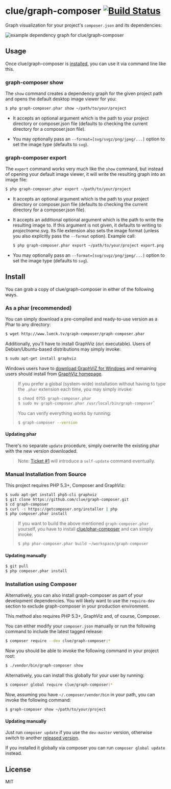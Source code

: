 # clue/graph-composer [![Build Status](https://travis-ci.org/clue/graph-composer.png?branch=master)](https://travis-ci.org/clue/graph-composer)

Graph visualization for your project's `composer.json` and its dependencies:


![example dependency graph for clue/graph-composer](http://www.lueck.tv/graph-composer/graph-composer.png)

## Usage

Once clue/graph-composer is [installed](#install), you can use it via command line like this.

### graph-composer show

The `show` command creates a dependency graph for the given project path and opens
the default desktop image viewer for you:

```bash
$ php graph-composer.phar show ~/path/to/your/project
```

*   It accepts an optional argument which is the path to your project directory or composer.json file
    (defaults to checking the current directory for a composer.json file).

*   You may optionally pass an `--format=[svg/svgz/png/jpeg/...]` option to set
    the image type (defaults to `svg`).

### graph-composer export

The `export` command works very much like the `show` command, but instead of opening your
default image viewer, it will write the resulting graph into an image file:

```bash
$ php graph-composer.phar export ~/path/to/your/project
```

*   It accepts an optional argument which is the path to your project directory or composer.json file
    (defaults to checking the current directory for a composer.json file).

*   It accepts an additional optional argument which is the path to write the resulting image to.
    If this argument is not given, it defaults to writing to *projectname*.svg. Its file extension
    also sets the image format (unless you also explicitly pass the `--format` option). Example call:

    ```bash
    $ php graph-composer.phar export ~/path/to/your/project export.png
    ```
    
*   You may optionally pass an `--format=[svg/svgz/png/jpeg/...]` option to set
    the image type (defaults to `svg`).

## Install

You can grab a copy of clue/graph-composer in either of the following ways.

### As a phar (recommended)

You can simply download a pre-compiled and ready-to-use version as a Phar
to any directory:

```bash
$ wget http://www.lueck.tv/graph-composer/graph-composer.phar
```

Additionally, you'll have to install GraphViz (`dot` executable).
Users of Debian/Ubuntu-based distributions may simply invoke:

```bash
$ sudo apt-get install graphviz
```

Windows users have to [download GraphViZ for Windows](http://www.graphviz.org/Download_windows.php) and remaining
users should install from [GraphViz homepage](http://www.graphviz.org/Download.php).


> If you prefer a global (system-wide) installation without having to type the `.phar` extension
each time, you may simply invoke:
> 
> ```bash
> $ chmod 0755 graph-composer.phar
> $ sudo mv graph-composer.phar /usr/local/bin/graph-composer`
> ```
>
> You can verify everything works by running:
> 
> ```bash
> $ graph-composer --version
> ```

#### Updating phar

There's no separate `update` procedure, simply overwrite the existing phar with the new version downloaded.

> Note: [Ticket #1](https://github.com/clue/graph-composer/issues/1) will introduce a `self-update` command eventually.

### Manual Installation from Source

This project requires PHP 5.3+, Composer and GraphViz:

```bash
$ sudo apt-get install php5-cli graphviz
$ git clone https://github.com/clue/graph-composer.git
$ cd graph-composer
$ curl -s https://getcomposer.org/installer | php
$ php composer.phar install
```

> If you want to build the above mentioned `graph-composer.phar` yourself, you have
to install [clue/phar-composer](https://github.com/clue/phar-composer#install)
and can simply invoke:
>
> ```bash
> $ php phar-composer.phar build ~/workspace/graph-composer
> ```

#### Updating manually

```bash
$ git pull
$ php composer.phar install
```

### Installation using Composer

Alternatively, you can also install graph-composer as part of your development dependencies.
You will likely want to use the `require-dev` section to exclude graph-composer in your production environment.

This method also requires PHP 5.3+, GraphViz and, of course, Composer.

You can either modify your `composer.json` manually or run the following command to include the latest tagged release:

```bash
$ composer require --dev clue/graph-composer:*
```

Now you should be able to invoke the following command in your project root:

```bash
$ ./vendor/bin/graph-composer show
```

Alternatively, you can install this globally for your user by running:

```bash
$ composer global require clue/graph-composer:*
```

Now, assuming you have `~/.composer/vendor/bin` in your path, you can invoke the following command:

```bash
$ graph-composer show ~/path/to/your/project
```

#### Updating manually

Just run `composer update` if you use the `dev-master` version, otherwise switch to another [released version](https://github.com/clue/graph-composer/releases).

If you installed it globally via composer you can run `composer global update` instead.

## License

MIT
